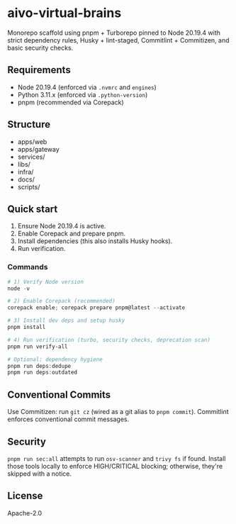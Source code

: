 # aivo-virtual-brains

Monorepo scaffold using pnpm + Turborepo pinned to Node 20.19.4 with strict dependency rules, Husky + lint-staged, Commitlint + Commitizen, and basic security checks.

## Requirements

- Node 20.19.4 (enforced via `.nvmrc` and `engines`)
- Python 3.11.x (enforced via `.python-version`)
- pnpm (recommended via Corepack)

## Structure

- apps/web
- apps/gateway
- services/
- libs/
- infra/
- docs/
- scripts/

## Quick start

1. Ensure Node 20.19.4 is active.
2. Enable Corepack and prepare pnpm.
3. Install dependencies (this also installs Husky hooks).
4. Run verification.

### Commands

```powershell
# 1) Verify Node version
node -v

# 2) Enable Corepack (recommended)
corepack enable; corepack prepare pnpm@latest --activate

# 3) Install dev deps and setup husky
pnpm install

# 4) Run verification (turbo, security checks, deprecation scan)
pnpm run verify-all

# Optional: dependency hygiene
pnpm run deps:dedupe
pnpm run deps:outdated
```

## Conventional Commits

Use Commitizen: run `git cz` (wired as a git alias to `pnpm commit`). Commitlint enforces conventional commit messages.

## Security

`pnpm run sec:all` attempts to run `osv-scanner` and `trivy fs` if found. Install those tools locally to enforce HIGH/CRITICAL blocking; otherwise, they're skipped with a notice.

## License

Apache-2.0
